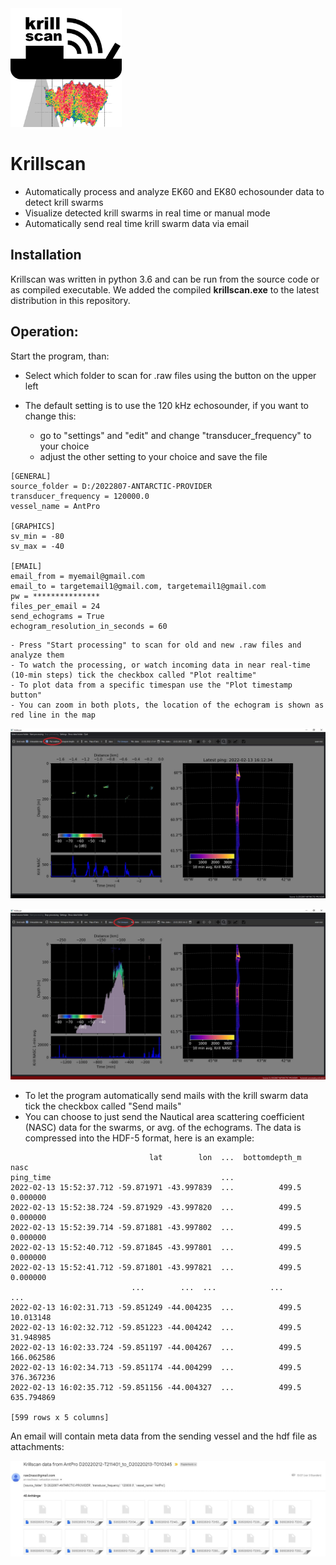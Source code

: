 

<img src="krillscanlogo.png" alt="krillscanlogo" style="zoom:33%;" />

# Krillscan

- Automatically process and analyze EK60 and EK80 echosounder data to detect krill swarms
- Visualize detected krill swarms in real time or manual mode
- Automatically send real time krill swarm data via email 

## Installation

Krillscan was written in python 3.6 and can be run from the source code or as compiled executable. We added the compiled **krillscan.exe** to the latest distribution in this repository.  

## Operation:

Start the program, than:

- Select which folder to scan for .raw files using the button on the upper left

- The default setting is to use the 120 kHz echosounder, if you want to change this:

  - go to "settings" and "edit" and change "transducer_frequency" to your choice
  - adjust the other setting to your choice and save the file

```
[GENERAL]
source_folder = D:/2022807-ANTARCTIC-PROVIDER
transducer_frequency = 120000.0
vessel_name = AntPro

[GRAPHICS]
sv_min = -80
sv_max = -40

[EMAIL]
email_from = myemail@gmail.com
email_to = targetemail1@gmail.com, targetemail1@gmail.com
pw = ***************
files_per_email = 24
send_echograms = True
echogram_resolution_in_seconds = 60
```

    - Press "Start processing" to scan for old and new .raw files and analyze them
    - To watch the processing, or watch incoming data in near real-time (10-min steps) tick the checkbox called "Plot realtime"
    - To plot data from a specific timespan use the "Plot timestamp button"
    - You can zoom in both plots, the location of the echogram is shown as red line in the map



![c1](c1.JPG)



![c2](c2.JPG)



- To let the program automatically send mails with the krill swarm data tick the checkbox called "Send mails"
- You can choose to just send the Nautical area scattering coefficient (NASC) data for the swarms, or avg. of the echograms. The data is compressed into the HDF-5 format, here is an example:

```
                               lat        lon  ...  bottomdepth_m        nasc
ping_time                                      ...                           
2022-02-13 15:52:37.712 -59.871971 -43.997839  ...          499.5    0.000000
2022-02-13 15:52:38.724 -59.871929 -43.997820  ...          499.5    0.000000
2022-02-13 15:52:39.714 -59.871881 -43.997802  ...          499.5    0.000000
2022-02-13 15:52:40.712 -59.871845 -43.997801  ...          499.5    0.000000
2022-02-13 15:52:41.712 -59.871801 -43.997821  ...          499.5    0.000000
                           ...        ...  ...            ...         ...
2022-02-13 16:02:31.713 -59.851249 -44.004235  ...          499.5   10.013148
2022-02-13 16:02:32.712 -59.851223 -44.004242  ...          499.5   31.948985
2022-02-13 16:02:33.724 -59.851197 -44.004267  ...          499.5  166.062586
2022-02-13 16:02:34.713 -59.851174 -44.004299  ...          499.5  376.367236
2022-02-13 16:02:35.712 -59.851156 -44.004327  ...          499.5  635.794869

[599 rows x 5 columns]
```

An email will contain meta data from the sending vessel and the hdf file as attachments:

![c4](c4.JPG)